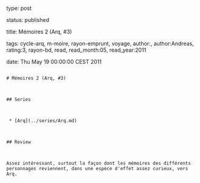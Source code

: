 type: post
status: published
title: Mémoires 2 (Arq, #3)
tags:  cycle-arq,  m-moire,  rayon-emprunt,  voyage, author:, author:Andreas, rating:3, rayon-bd, read, read_month:05, read_year:2011
date: Thu May 19 00:00:00 CEST 2011
~~~~~~
# Mémoires 2 (Arq, #3)

## Series

 * [Arq](../series/Arq.md)

## Review

Assez intéressant, surtout la façon dont les mémoires des différents personnages reviennent, dans une espèce d'effet assez curieux, vers Arq.